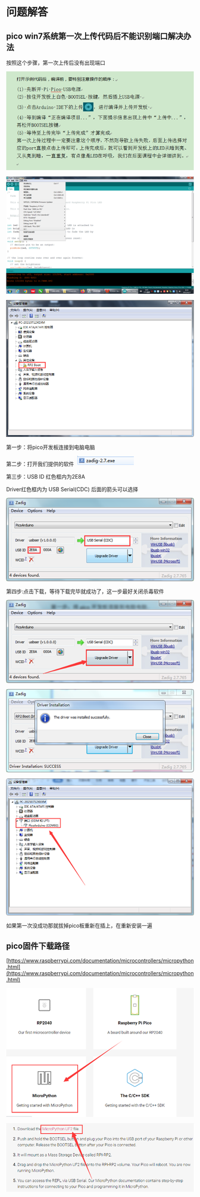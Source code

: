 # 问题解答

## pico win7系统第一次上传代码后不能识别端口解决办法

按照这个步骤，第一次上传后没有出现端口

![](media/3715b75c824280b07dc0568fdedca964.png)

![](media/b6f0ac87b81a6ec34cdcd54bcb3db362.png)

![](media/81021f89867ba10261afd4096c011ef0.png)

第一步：将pico开发板连接到电脑电脑

第二步：打开我们提供的软件![](media/8889da7865cde9b002bbebb5d86048f0.png)

第三步：USB ID 红色框内为2E8A

Driver红色框内为 USB Serial(CDC) 后面的箭头可以选择

![](media/b2c0879c8fca217bdf75382b4c55c815.png)

第四步:点击下载，等待下载完毕就成功了，这一步最好关闭杀毒软件

![](media/2f2da365b2482bf7b209c27daaa4dc10.png)

![](media/80fc5facdb85259d5fe65677a29fe08e.png)

![](media/3535406eceac5bfde10d66a53c58c1b3.png)

如果第一次没成功那就拔掉pico板重新在插上，在重新安装一遍



## pico固件下载路径


[https://www.raspberrypi.com/documentation/microcontrollers/micropython.html](https://www.raspberrypi.com/documentation/microcontrollers/micropython.html)

![](media/d7063eec13e573dbd9c595ff428e02b9.png)

![](media/e754770cb31f1fcfe5273230a5b100c6.png)














